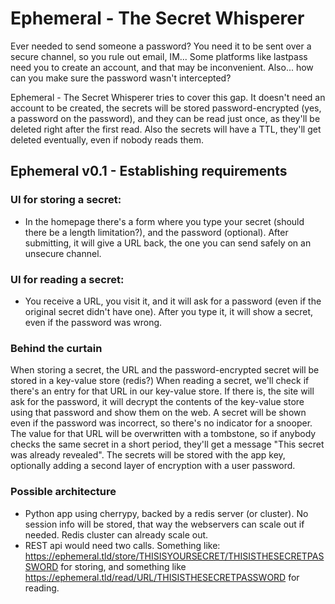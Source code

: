 # Ephemeral - The Secret Whisperer

Ever needed to send someone a password? You need it to be sent over a secure channel, so you rule out email, IM... Some platforms like lastpass need you to create an account, and that may be inconvenient. Also... how can you make sure the password wasn't intercepted?

Ephemeral - The Secret Whisperer tries to cover this gap. It doesn't need an account to be created, the secrets will be stored password-encrypted (yes, a password on the password), and they can be read just once, as they'll be deleted right after the first read. Also the secrets will have a TTL, they'll get deleted eventually, even if nobody reads them.

## Ephemeral v0.1 - Establishing requirements
### UI for storing a secret:
- In the homepage there's a form where you type your secret (should there be a length limitation?), and the password (optional). After submitting, it will give a URL back, the one you can send safely on an unsecure channel.
### UI for reading a secret:
- You receive a URL, you visit it, and it will  ask for a password (even if the original secret didn't have one). After you type it, it will show a secret, even if the password was wrong.
### Behind the curtain
When storing a secret, the URL and the password-encrypted secret will be stored in a key-value store (redis?)
When reading a secret, we'll check if there's an entry for that URL in our key-value store. If there is, the site will ask for the password, it will decrypt the contents of the key-value store using that password and show them on the web. A secret will be shown even if the password was incorrect, so there's no indicator for a snooper. The value for that URL will be overwritten with a tombstone, so if anybody checks the same secret in a short period, they'll get a message "This secret was already revealed".
The secrets will be stored with the app key, optionally adding a second layer of encryption with a user password.
### Possible architecture
- Python app using cherrypy, backed by a redis server (or cluster). No session info will be stored, that way the webservers can scale out if needed. Redis cluster can already scale out.
- REST api would need two calls. Something like: https://ephemeral.tld/store/THISISYOURSECRET/THISISTHESECRETPASSWORD for storing, and something like https://ephemeral.tld/read/URL/THISISTHESECRETPASSWORD for reading.
